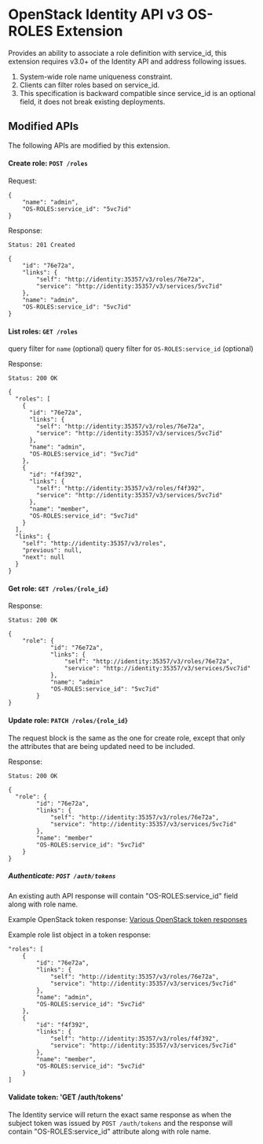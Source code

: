 OpenStack Identity API v3 OS-ROLES Extension
============================================

Provides an ability to associate a role definition with service_id, this
extension requires v3.0+ of the Identity API and address following issues.

1. System-wide role name uniqueness constraint.
2. Clients can filter roles based on service_id.
3. This specification is backward compatible since service_id is an optional
field, it does not break existing deployments.


Modified APIs
------------

The following APIs are modified by this extension.

#### Create role: `POST /roles`

Request:

    {
        "name": "admin",
        "OS-ROLES:service_id": "5vc7id"
    }

Response:

    Status: 201 Created

    {
        "id": "76e72a",
        "links": {
            "self": "http://identity:35357/v3/roles/76e72a",
            "service": "http://identity:35357/v3/services/5vc7id"
        },
        "name": "admin",
        "OS-ROLES:service_id": "5vc7id"
    }

#### List roles: `GET /roles`

query filter for `name` (optional)
query filter for `OS-ROLES:service_id` (optional)

Response:

    Status: 200 OK

    {
      "roles": [
        {
          "id": "76e72a",
          "links": {
            "self": "http://identity:35357/v3/roles/76e72a",
            "service": "http://identity:35357/v3/services/5vc7id"
          },
          "name": "admin",
          "OS-ROLES:service_id": "5vc7id"
        },
        {
          "id": "f4f392",
          "links": {
            "self": "http://identity:35357/v3/roles/f4f392",
            "service": "http://identity:35357/v3/services/5vc7id"
          },
          "name": "member",
          "OS-ROLES:service_id": "5vc7id"
        }
      ],
      "links": {
        "self": "http://identity:35357/v3/roles",
        "previous": null,
        "next": null
      }
    }
#### Get role: `GET /roles/{role_id}`

Response:

    Status: 200 OK

    {
        "role": {
                "id": "76e72a",
                "links": {
                    "self": "http://identity:35357/v3/roles/76e72a",
                    "service": "http://identity:35357/v3/services/5vc7id"
                },
                "name": "admin"
                "OS-ROLES:service_id": "5vc7id"
            }
    }

#### Update role: `PATCH /roles/{role_id}`

The request block is the same as the one for create role, except that only the
attributes that are being updated need to be included.

Response:

    Status: 200 OK

    {
      "role": {
            "id": "76e72a",
            "links": {
                "self": "http://identity:35357/v3/roles/76e72a",
                "service": "http://identity:35357/v3/services/5vc7id"
            },
            "name": "member"
            "OS-ROLES:service_id": "5vc7id"
        }
    }

##### Authenticate: `POST /auth/tokens`

An existing auth API response will contain "OS-ROLES:service_id" field along
with role name.

Example OpenStack token response: [Various OpenStack token responses](https://github.com/openstack/identity-api/blob/master/openstack-identity-api/v3/src/markdown/identity-api-v3.md#authentication-responses)

Example role list object in a token response:

    "roles": [
        {
            "id": "76e72a",
            "links": {
                "self": "http://identity:35357/v3/roles/76e72a",
                "service": "http://identity:35357/v3/services/5vc7id"
            },
            "name": "admin",
            "OS-ROLES:service_id": "5vc7id"
        },
        {
            "id": "f4f392",
            "links": {
                "self": "http://identity:35357/v3/roles/f4f392",
                "service": "http://identity:35357/v3/services/5vc7id"
            },
            "name": "member",
            "OS-ROLES:service_id": "5vc7id"
        }
    ]

#### Validate token: 'GET /auth/tokens'

The Identity service will return the exact same response as when the subject
token was issued by `POST /auth/tokens` and the response will contain
"OS-ROLES:service_id" attribute along with role name.
